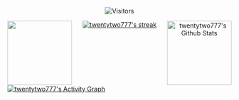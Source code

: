 <p align="center">
    <img alt="Visitors" src="https://visitor-badge.laobi.icu/badge?page_id=twentytwo777" />
</p>

<p align="center">
    <a href="https://github.com/anuraghazra/github-readme-stats">
        <img
            height="145"
            align="left"
            src="https://github-readme-stats.vercel.app/api/top-langs/?username=twentytwo777&hide=c%23,powershell,java&title_color=2aa889&text_color=99d1ce&icon_color=2bbc8a&hide_border=true&bg_color=0c1014&langs_count=8&layout=compact"
        />
    </a>
    <a href="https://github.com/anuraghazra/github-readme-stats">
        <img align="right" height="145" alt="twentytwo777's Github Stats" src="https://denvercoder1-github-readme-stats.vercel.app/api?username=twentytwo777&show_icons=true&count_private=true&theme=react&hide_border=true&bg_color=0D1117" />
    </a>
</p>

<p align="center">
    <a href="https://github.com/DenverCoder1/github-readme-streak-stats">
        <img
            title="🔥 Get streak stats for your profile at git.io/streak-stats"
            alt="twentytwo777's streak"
            src="https://github-readme-streak-stats.herokuapp.com/?user=twentytwo777&theme=black-ice&hide_border=true&stroke=0000&background=0D1117&ring=60D9FA&fire=60D9FA&currStreakLabel=60D9FA"
        />
    </a>
</p>

<a href="https://github.com/ashutosh00710/github-readme-activity-graph">
    <img alt="twentytwo777's Activity Graph" src="https://activity-graph.herokuapp.com/graph?username=twentytwo777&bg_color=0D1117&color=5BCDEC&line=5BCDEC&point=FFFFFF&hide_border=true" />
</a>
